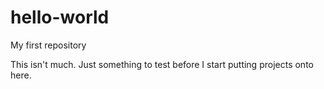 # hello-world
My first repository

This isn't much. Just something to test before I start putting projects onto here.
